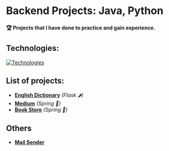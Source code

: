 # Backend Projects: Java, Python
#### 🏆 Projects that I have done to practice and gain experience.
## Technologies:
[![Technologies](https://skillicons.dev/icons?i=java,python,spring,django,flask,postgres,sqlite)](https://t.me/turdibekjumabaev)

## List of projects:
  + [**English Dictionary**](https://github.com/turdibekjumabaev/backend-projects/tree/english-dictionary-flask) _(Flask 🌶)_
  + [**Medium**](https://github.com/turdibekjumabaev/backend-projects/tree/medium) _(Spring 🌱)_
  + [**Book Store**](https://github.com/turdibekjumabaev/backend-projects/tree/bookstore-spring) _(Spring 🌱)_

## Others
  + [**Mail Sender**](https://github.com/turdibekjumabaev/backend-projects/tree/others/email-sender)
